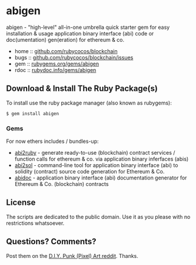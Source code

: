 #  abigen

abigen - "high-level" all-in-one umbrella quick starter gem for easy installation & usage application binary interface (abi) code or doc(umentation) gen(eration) for ethereum & co.


* home  :: [github.com/rubycocos/blockchain](https://github.com/rubycocos/blockchain)
* bugs  :: [github.com/rubycocos/blockchain/issues](https://github.com/rubycocos/blockchain/issues)
* gem   :: [rubygems.org/gems/abigen](https://rubygems.org/gems/abigen)
* rdoc  :: [rubydoc.info/gems/abigen](http://rubydoc.info/gems/abigen)



##  Download & Install The Ruby Package(s)

To install use the ruby package manager (also known as rubygems):

```
$ gem install abigen
```


### Gems

For now ethers includes / bundles-up:


- [abi2ruby](../abi2ruby) - generate ready-to-use (blockchain) contract services / function calls for ethereum & co. via application binary inferfaces (abis)
- [abi2sol](../abi2sol) - command-line tool for application binary interface (abi) to solidity (contract) source code generation for Ethereum & Co.
- [abidoc](../abidoc) - application binary interface (abi) documentation generator for Ethereum & Co. (blockchain) contracts




## License

The scripts are dedicated to the public domain.
Use it as you please with no restrictions whatsoever.


## Questions? Comments?


Post them on the [D.I.Y. Punk (Pixel) Art reddit](https://old.reddit.com/r/DIYPunkArt). Thanks.


